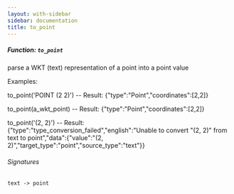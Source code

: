 ```yaml
---
layout: with-sidebar
sidebar: documentation
title: to_point
---
```


##### Function: `to_point`
parse a WKT (text) representation of a point into a point value

Examples:

  to_point('POINT (2 2)')
  -- Result: {"type":"Point","coordinates":[2,2]}

  to_point(a_wkt_point)
  -- Result: {"type":"Point","coordinates":[2,2]}

  to_point('(2, 2)')
  -- Result: {"type":"type_conversion_failed","english":"Unable to convert \"(2, 2)\" from text to point","data":{"value":"(2, 2)","target_type":"point","source_type":"text"}}

###### Signatures
    text -> point

